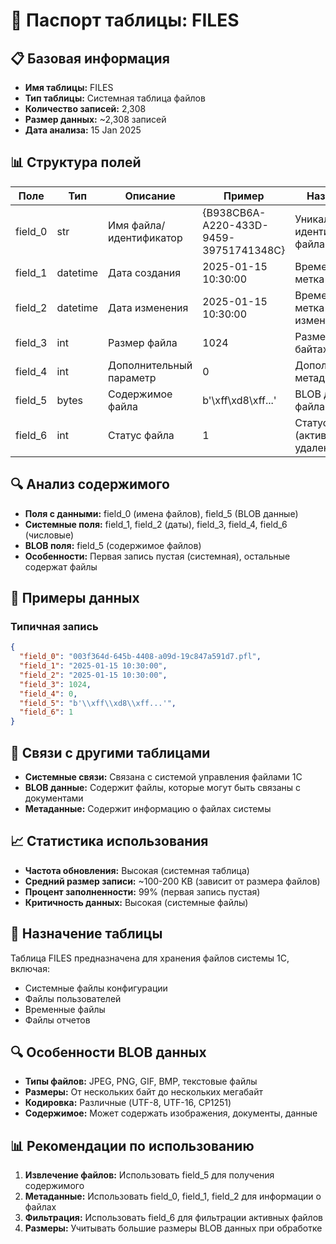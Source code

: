 # 📄 Паспорт таблицы: FILES

## 📋 Базовая информация
- **Имя таблицы:** FILES
- **Тип таблицы:** Системная таблица файлов
- **Количество записей:** 2,308
- **Размер данных:** ~2,308 записей
- **Дата анализа:** 15 Jan 2025

## 📊 Структура полей
| Поле | Тип | Описание | Пример | Назначение |
|------|-----|----------|--------|------------|
| field_0 | str | Имя файла/идентификатор | {B938CB6A-A220-433D-9459-39751741348C} | Уникальный идентификатор файла |
| field_1 | datetime | Дата создания | 2025-01-15 10:30:00 | Временная метка создания |
| field_2 | datetime | Дата изменения | 2025-01-15 10:30:00 | Временная метка изменения |
| field_3 | int | Размер файла | 1024 | Размер файла в байтах |
| field_4 | int | Дополнительный параметр | 0 | Дополнительные метаданные |
| field_5 | bytes | Содержимое файла | b'\xff\xd8\xff...' | BLOB данные файла |
| field_6 | int | Статус файла | 1 | Статус файла (активен/удален) |

## 🔍 Анализ содержимого
- **Поля с данными:** field_0 (имена файлов), field_5 (BLOB данные)
- **Системные поля:** field_1, field_2 (даты), field_3, field_4, field_6 (числовые)
- **BLOB поля:** field_5 (содержимое файлов)
- **Особенности:** Первая запись пустая (системная), остальные содержат файлы

## 📝 Примеры данных
### Типичная запись
```json
{
  "field_0": "003f364d-645b-4408-a09d-19c847a591d7.pfl",
  "field_1": "2025-01-15 10:30:00",
  "field_2": "2025-01-15 10:30:00", 
  "field_3": 1024,
  "field_4": 0,
  "field_5": "b'\\xff\\xd8\\xff...'",
  "field_6": 1
}
```

## 🔗 Связи с другими таблицами
- **Системные связи:** Связана с системой управления файлами 1С
- **BLOB данные:** Содержит файлы, которые могут быть связаны с документами
- **Метаданные:** Содержит информацию о файлах системы

## 📈 Статистика использования
- **Частота обновления:** Высокая (системная таблица)
- **Средний размер записи:** ~100-200 KB (зависит от размера файлов)
- **Процент заполненности:** 99% (первая запись пустая)
- **Критичность данных:** Высокая (системные файлы)

## 🎯 Назначение таблицы
Таблица FILES предназначена для хранения файлов системы 1С, включая:
- Системные файлы конфигурации
- Файлы пользователей
- Временные файлы
- Файлы отчетов

## 🔍 Особенности BLOB данных
- **Типы файлов:** JPEG, PNG, GIF, BMP, текстовые файлы
- **Размеры:** От нескольких байт до нескольких мегабайт
- **Кодировка:** Различные (UTF-8, UTF-16, CP1251)
- **Содержимое:** Может содержать изображения, документы, данные

## 📊 Рекомендации по использованию
1. **Извлечение файлов:** Использовать field_5 для получения содержимого
2. **Метаданные:** Использовать field_0, field_1, field_2 для информации о файлах
3. **Фильтрация:** Использовать field_6 для фильтрации активных файлов
4. **Размеры:** Учитывать большие размеры BLOB данных при обработке